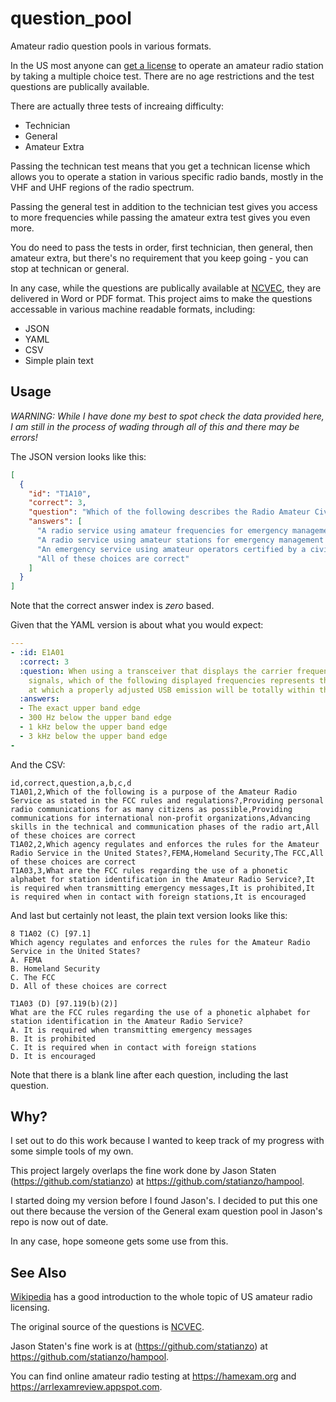 # question_pool

Amateur radio question pools in various formats.

In the US most anyone can
[get a license](https://www.fcc.gov/wireless/bureau-divisions/mobility-division/amateur-radio-service)
to operate an amateur radio station by taking a multiple choice test.
There are no age restrictions and the test questions
are publically available.

There are actually three tests of increaing difficulty:
* Technician
* General
* Amateur Extra

Passing the technican test means that you get a technican
license which allows you to operate a station in various
specific radio bands, mostly in the VHF and UHF regions of
the radio spectrum.

Passing the general test in addition to the technician
test gives you access to more frequencies while passing
the amateur extra test gives you even more.

You do need to pass the tests in order, first technician,
then general, then amateur extra, but there's no requirement
that you keep going - you can stop at technican or general.

In any case, while the questions are publically available at
[NCVEC](http://www.ncvec.org/page.php?id=338), they are delivered
in Word or PDF format. This project aims to make the questions
accessable in various machine readable formats, including:
* JSON
* YAML
* CSV
* Simple plain text

## Usage

*WARNING: While I have done my best to spot check the data provided here, I am still in the process of wading through all of this and there may be errors!*

The JSON version looks like this:

```json
[
  {
    "id": "T1A10",
    "correct": 3,
    "question": "Which of the following describes the Radio Amateur Civil Emergency Service (RACES)?",
    "answers": [
      "A radio service using amateur frequencies for emergency management or civil defense communications",
      "A radio service using amateur stations for emergency management or civil defense communications",
      "An emergency service using amateur operators certified by a civil defense organization as being enrolled in that organization",
      "All of these choices are correct"
    ]
  }
]
```
Note that the correct answer index is *zero* based.

Given that the YAML version is about what you would expect:

```yaml
---
- :id: E1A01
  :correct: 3
  :question: When using a transceiver that displays the carrier frequency of phone
    signals, which of the following displayed frequencies represents the highest frequency
    at which a properly adjusted USB emission will be totally within the band?
  :answers:
  - The exact upper band edge
  - 300 Hz below the upper band edge
  - 1 kHz below the upper band edge
  - 3 kHz below the upper band edge
-
```

And the CSV:

```
id,correct,question,a,b,c,d
T1A01,2,Which of the following is a purpose of the Amateur Radio Service as stated in the FCC rules and regulations?,Providing personal radio communications for as many citizens as possible,Providing communications for international non-profit organizations,Advancing skills in the technical and communication phases of the radio art,All of these choices are correct
T1A02,2,Which agency regulates and enforces the rules for the Amateur Radio Service in the United States?,FEMA,Homeland Security,The FCC,All of these choices are correct
T1A03,3,What are the FCC rules regarding the use of a phonetic alphabet for station identification in the Amateur Radio Service?,It is required when transmitting emergency messages,It is prohibited,It is required when in contact with foreign stations,It is encouraged
```

And last but certainly not least, the plain text version looks like this:

```
8 T1A02 (C) [97.1]
Which agency regulates and enforces the rules for the Amateur Radio Service in the United States?
A. FEMA
B. Homeland Security
C. The FCC
D. All of these choices are correct

T1A03 (D) [97.119(b)(2)]
What are the FCC rules regarding the use of a phonetic alphabet for station identification in the Amateur Radio Service?
A. It is required when transmitting emergency messages
B. It is prohibited
C. It is required when in contact with foreign stations
D. It is encouraged

```

Note that there is a blank line after each question, including the last question.

## Why?

I set out to do this work because I wanted to keep track of my progress with
some simple tools of my own.

This project largely overlaps the fine work done by Jason Staten (https://github.com/statianzo)
at https://github.com/statianzo/hampool.

I started doing my version before I found
Jason's. I decided to put this one out there because the version of the General exam question
pool in Jason's repo is now out of date.

In any case, hope someone gets some use from this.

## See Also

[Wikipedia](https://en.wikipedia.org/wiki/Amateur_radio_licensing_in_the_United_States)
has a good introduction to the whole topic of US amateur radio licensing.

The original source of the questions is  [NCVEC](http://www.ncvec.org/page.php?id=338).

Jason Staten's fine work is at  (https://github.com/statianzo) at https://github.com/statianzo/hampool.

You can find online amateur radio testing at https://hamexam.org and https://arrlexamreview.appspot.com.





